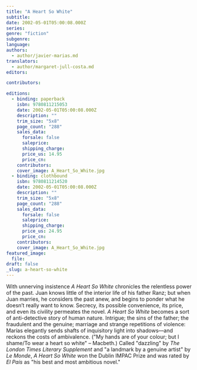 ```yaml
---
title: "A Heart So White"
subtitle:
date: 2002-05-01T05:00:08.000Z
series:
genre: "fiction"
subgenre:
language:
authors:
  - author/javier-marias.md
translators:
  - author/margaret-jull-costa.md
editors:

contributors:

editions:
  - binding: paperback
    isbn: 9780811215053
    date: 2002-05-01T05:00:08.000Z
    description: ""
    trim_size: "5x8"
    page_count: "288"
    sales_data:
      forsale: false
      saleprice:
      shipping_charge:
      price_us: 14.95
      price_cn:
    contributors:
    cover_image: A_Heart_So_White.jpg
  - binding: clothbound
    isbn: 9780811214520
    date: 2002-05-01T05:00:08.000Z
    description: ""
    trim_size: "5x8"
    page_count: "288"
    sales_data:
      forsale: false
      saleprice:
      shipping_charge:
      price_us: 24.95
      price_cn:
    contributors:
    cover_image: A_Heart_So_White.jpg
featured_image:
  file:
draft: false
_slug: a-heart-so-white
---
```


With unnerving insistence _A Heart So White_ chronicles the relentless power of the past. Juan knows little of the interior life of his father Ranz; but when Juan marries, he considers the past anew, and begins to ponder what he doesn’t really want to know. Secrecy, its possible convenience, its price, and even its civility permeates the novel. _A Heart So White_ becomes a sort of anti-detective story of human nature. Intrigue; the sins of the father; the fraudulent and the genuine; marriage and strange repetitions of violence: Marías elegantly sends shafts of inquisitory light into shadows––and reckons the costs of ambivalence. ("My hands are of your colour; but I shame/To wear a heart so white" – Macbeth.) Called "dazzling" by _The London Times Literary Supplement_ and "a landmark by a genuine artist" by _Le Monde_, _A Heart So White_ won the Dublin IMPAC Prize and was rated by _El País_ as "his best and most ambitious novel."

